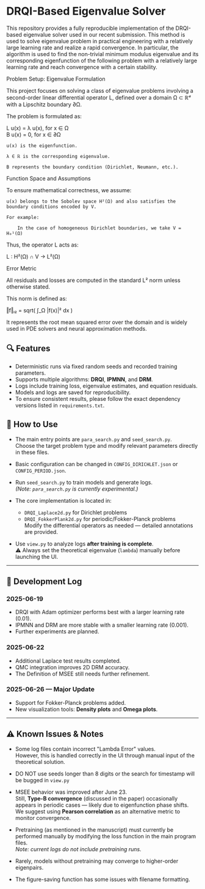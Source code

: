 # DRQI-Based Eigenvalue Solver

This repository provides a fully reproducible implementation of the DRQI-based eigenvalue solver used in our recent submission. This method is used to solve eigenvalue problem in practical engineering with a relatively large learning rate and realize a rapid convergence. In particular, the algorithm is used to find the non-trivial minimum modulus eigenvalue and its corresponding eigenfunction of the following problem with a relatively large learning rate and reach convergence with a certain stability.

Problem Setup: Eigenvalue Formulation

This project focuses on solving a class of eigenvalue problems involving a second-order linear differential operator L, defined over a domain Ω ⊂ ℝᵈ with a Lipschitz boundary ∂Ω.

The problem is formulated as:

L u(x) = λ u(x),       for x ∈ Ω  
B u(x) = 0,            for x ∈ ∂Ω

    u(x) is the eigenfunction.

    λ ∈ ℝ is the corresponding eigenvalue.

    B represents the boundary condition (Dirichlet, Neumann, etc.).

Function Space and Assumptions

To ensure mathematical correctness, we assume:

    u(x) belongs to the Sobolev space H²(Ω) and also satisfies the boundary conditions encoded by V.

    For example:

        In the case of homogeneous Dirichlet boundaries, we take V = H₀¹(Ω)

Thus, the operator L acts as:

L : H²(Ω) ∩ V  →  L²(Ω)

Error Metric

All residuals and losses are computed in the standard L² norm unless otherwise stated.

This norm is defined as:

‖f‖ₗ₂ = sqrt( ∫_Ω |f(x)|² dx )

It represents the root mean squared error over the domain and is widely used in PDE solvers and neural approximation methods.

## 🔍 Features
- Deterministic runs via fixed random seeds and recorded training parameters.
- Supports multiple algorithms: **DRQI**, **IPMNN**, and **DRM**.
- Logs include training loss, eigenvalue estimates, and equation residuals.
- Models and logs are saved for reproducibility.
- To ensure consistent results, please follow the exact dependency versions listed in `requirements.txt`.

## 🚀 How to Use

- The main entry points are `para_search.py` and `seed_search.py`.  
  Choose the target problem type and modify relevant parameters directly in these files.

- Basic configuration can be changed in `CONFIG_DIRICHLET.json` or `CONFIG_PERIOD.json`.

- Run `seed_search.py` to train models and generate logs.  
  *(Note: `para_search.py` is currently experimental.)*

- The core implementation is located in:
  - `DRQI_Laplace2d.py` for Dirichlet problems  
  - `DRQI_FokkerPlank2d.py` for periodic/Fokker-Planck problems  
  Modify the differential operators as needed — detailed annotations are provided.

- Use `view.py` to analyze logs **after training is complete**.  
  ⚠️ Always set the theoretical eigenvalue (`lambda`) manually before launching the UI.

---

## 📅 Development Log

### 2025-06-19
- DRQI with Adam optimizer performs best with a larger learning rate (0.01).
- IPMNN and DRM are more stable with a smaller learning rate (0.001).
- Further experiments are planned.

### 2025-06-22
- Additional Laplace test results completed.
- QMC integration improves 2D DRM accuracy.
- The Definition of MSEE still needs further refinement.

### 2025-06-26 — Major Update
- Support for Fokker-Planck problems added.
- New visualization tools: **Density plots** and **Omega plots**.

---

## ⚠️ Known Issues & Notes

- Some log files contain incorrect "Lambda Error" values.  
  However, this is handled correctly in the UI through manual input of the theoretical solution.

- DO NOT use seeds longer than 8 digits or the search for timestamp will be bugged in `view.py`

- MSEE behavior was improved after June 23.  
  Still, **Type-B convergence** (discussed in the paper) occasionally appears in periodic cases — likely due to eigenfunction phase shifts.  
  We suggest using **Pearson correlation** as an alternative metric to monitor convergence.

- Pretraining (as mentioned in the manuscript) must currently be performed manually by modifying the loss function in the main program files.  
  *Note: current logs do not include pretraining runs.*

- Rarely, models without pretraining may converge to higher-order eigenpairs.

- The figure-saving function has some issues with filename formatting.
